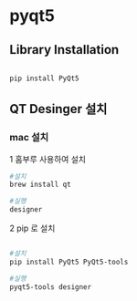 # pyqt5

## Library Installation

```bash

pip install PyQt5  

```

## QT Desinger 설치

### mac 설치
1 홈부루 사용하여 설치      

```bash
#설치
brew install qt

#실행
designer

```
2 pip 로 설치
```bash

#설치
pip install PyQt5 PyQt5-tools

#실행
pyqt5-tools designer

```



